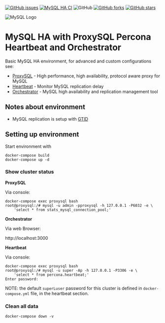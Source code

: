 [![GitHub issues](https://img.shields.io/github/issues/garutilorenzo/mysql-ha-docker)](https://github.com/garutilorenzo/mysql-ha-docker/issues)
[![MySQL HA CI](https://github.com/garutilorenzo/mysql-ha-docker/actions/workflows/ci.yml/badge.svg)](https://github.com/garutilorenzo/mysql-ha-docker/actions/workflows/ci.yml)
![GitHub](https://img.shields.io/github/license/garutilorenzo/mysql-ha-docker)
[![GitHub forks](https://img.shields.io/github/forks/garutilorenzo/mysql-ha-docker)](https://github.com/garutilorenzo/mysql-ha-docker/network)
[![GitHub stars](https://img.shields.io/github/stars/garutilorenzo/mysql-ha-docker)](https://github.com/garutilorenzo/mysql-ha-docker/stargazers)

![MySQL Logo](https://garutilorenzo.github.io/images/mysql.png?)

# MySQL HA with ProxySQL Percona Heartbeat and Orchestrator

Basic MySQL HA environment, for advanced and custom configurations see:

* [ProxySQL](https://github.com/sysown/proxysql/wiki) - High performance, high availability, protocol aware proxy for MySQL
* [Heartbeat](https://www.percona.com/doc/percona-toolkit/LATEST/pt-heartbeat.html) - Monitor MySQL replication delay
* [Orchestrator](https://github.com/github/orchestrator/tree/master/docs) - MySQL high availability and replication management tool

## Notes about environment

* MySQL replication is setup with [GTID](https://dev.mysql.com/doc/refman/5.7/en/replication-gtids.html)

## Setting up environment

Start environment with

```
docker-compose build
docker-compose up -d
```

### Show cluster status

**ProxySQL**

Via console:

```
docker-compose exec proxysql bash
root@proxysql:/# mysql -u admin -pproxysql -h 127.0.0.1 -P6032 -e \
    'select * from stats_mysql_connection_pool;'
```

**Orchestrator**

Via web Browser:

http://localhost:3000

**Heartbeat**

Via console:

```
docker-compose exec proxysql bash
root@proxysql:/# mysql -u super -Ap -h 127.0.0.1 -P3306 -e \
    'select * from percona.heartbeat;'
Enter password:
```

NOTE: the default `superLuser` password for this cluster is defined in `docker-compose.yml` file, in the heartbeat section.

### Clean all data

```
docker-compose down -v
```
